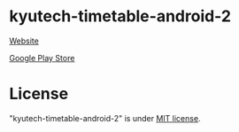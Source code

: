 # kyutech-timetable-android-2

[Website](https://hiromoo.github.io/kyutech-timetable-home/)

[Google Play Store](https://play.google.com/store/apps/details?id=io.github.hiromoo.kyutechtimetable)

# License

"kyutech-timetable-android-2" is under [MIT license](https://en.wikipedia.org/wiki/MIT_License).
